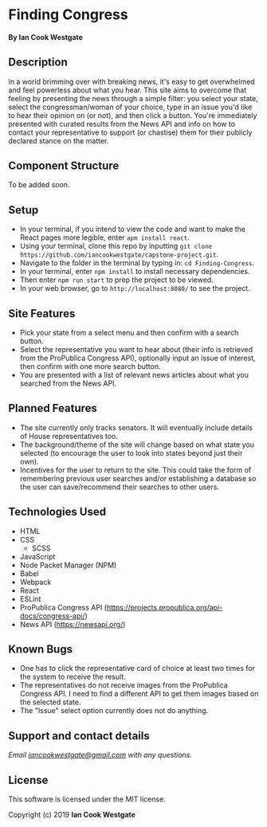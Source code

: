 # Finding Congress

#### By **Ian Cook Westgate**

## Description

In a world brimming over with breaking news, it's easy to get overwhelmed and feel powerless about what you hear. This site aims to overcome that feeling by presenting the news through a simple filter: you select your state, select the congressman/woman of your choice, type in an issue you'd like to hear their opinion on (or not), and then click a button. You're immediately presented with curated results from the News API and info on how to contact your representative to support (or chastise) them for their publicly declared stance on the matter.

## Component Structure

To be added soon.

## Setup

* In your terminal, if you intend to view the code and want to make the React pages more legible, enter `apm install react`.
* Using your terminal, clone this repo by inputting `git clone https://github.com/iancookwestgate/capstone-project.git`.
* Navigate to the folder in the terminal by typing in: `cd Finding-Congress`.
* In your terminal, enter `npm install` to install necessary dependencies.
* Then enter `npm run start` to prep the project to be viewed.
* In your web browser, go to `http://localhost:8080/` to see the project.

## Site Features

* Pick your state from a select menu and then confirm with a search button.
* Select the representative you want to hear about (their info is retrieved from the ProPublica Congress API), optionally input an issue of interest, then confirm with one more search button.
* You are presented with a list of relevant news articles about what you searched from the News API.

## Planned Features

* The site currently only tracks senators. It will eventually include details of House representatives too.
* The background/theme of the site will change based on what state you selected (to encourage the user to look into states beyond just their own).
* Incentives for the user to return to the site. This could take the form of remembering previous user searches and/or establishing a database so the user can save/recommend their searches to other users.

## Technologies Used

* HTML
* CSS
  * SCSS
* JavaScript
* Node Packet Manager (NPM)
* Babel
* Webpack
* React
* ESLint
* ProPublica Congress API (https://projects.propublica.org/api-docs/congress-api/)
* News API (https://newsapi.org/)

## Known Bugs

* One has to click the representative card of choice at least two times for the system to receive the result.
* The representatives do not receive images from the ProPublica Congress API. I need to find a different API to get them images based on the selected state.
* The "Issue" select option currently does not do anything.

## Support and contact details

_Email iancookwestgate@gmail.com with any questions._

## License

This software is licensed under the MIT license.

Copyright (c) 2019 **Ian Cook Westgate**
